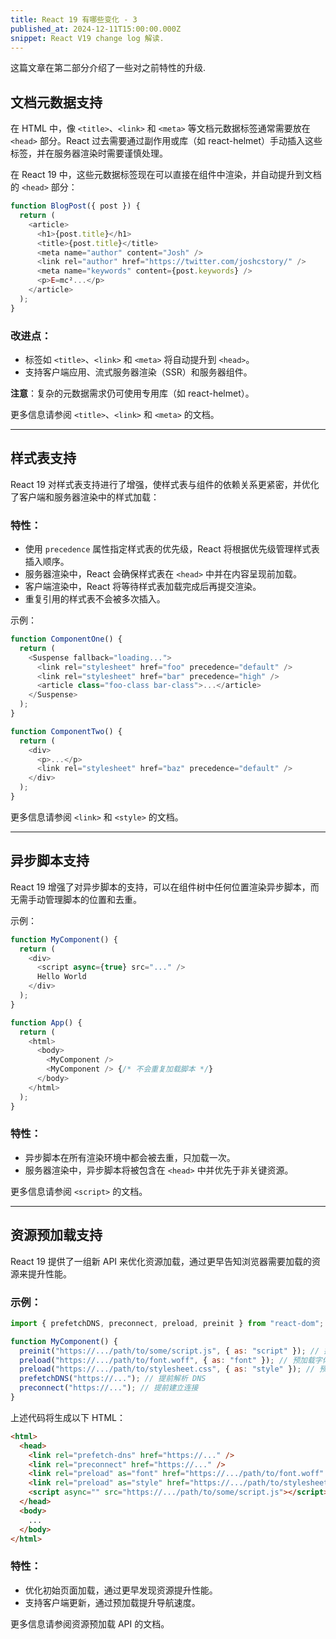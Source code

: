 ```yaml
---
title: React 19 有哪些变化 - 3
published_at: 2024-12-11T15:00:00.000Z
snippet: React V19 change log 解读.
---
```


这篇文章在第二部分介绍了一些对之前特性的升级.

## 文档元数据支持

在 HTML 中，像 `<title>`、`<link>` 和 `<meta>` 等文档元数据标签通常需要放在 `<head>` 部分。React 过去需要通过副作用或库（如 react-helmet）手动插入这些标签，并在服务器渲染时需要谨慎处理。

在 React 19 中，这些元数据标签现在可以直接在组件中渲染，并自动提升到文档的 `<head>` 部分：

```javascript
function BlogPost({ post }) {
  return (
    <article>
      <h1>{post.title}</h1>
      <title>{post.title}</title>
      <meta name="author" content="Josh" />
      <link rel="author" href="https://twitter.com/joshcstory/" />
      <meta name="keywords" content={post.keywords} />
      <p>E=mc²...</p>
    </article>
  );
}
```

### 改进点：

- 标签如 `<title>`、`<link>` 和 `<meta>` 将自动提升到 `<head>`。
- 支持客户端应用、流式服务器渲染（SSR）和服务器组件。

**注意**：复杂的元数据需求仍可使用专用库（如 react-helmet）。

更多信息请参阅 `<title>`、`<link>` 和 `<meta>` 的文档。

---

## 样式表支持

React 19 对样式表支持进行了增强，使样式表与组件的依赖关系更紧密，并优化了客户端和服务器渲染中的样式加载：

### 特性：

- 使用 `precedence` 属性指定样式表的优先级，React 将根据优先级管理样式表插入顺序。
- 服务器渲染中，React 会确保样式表在 `<head>` 中并在内容呈现前加载。
- 客户端渲染中，React 将等待样式表加载完成后再提交渲染。
- 重复引用的样式表不会被多次插入。

示例：

```javascript
function ComponentOne() {
  return (
    <Suspense fallback="loading...">
      <link rel="stylesheet" href="foo" precedence="default" />
      <link rel="stylesheet" href="bar" precedence="high" />
      <article class="foo-class bar-class">...</article>
    </Suspense>
  );
}

function ComponentTwo() {
  return (
    <div>
      <p>...</p>
      <link rel="stylesheet" href="baz" precedence="default" />
    </div>
  );
}
```

更多信息请参阅 `<link>` 和 `<style>` 的文档。

---

## 异步脚本支持

React 19 增强了对异步脚本的支持，可以在组件树中任何位置渲染异步脚本，而无需手动管理脚本的位置和去重。

示例：

```javascript
function MyComponent() {
  return (
    <div>
      <script async={true} src="..." />
      Hello World
    </div>
  );
}

function App() {
  return (
    <html>
      <body>
        <MyComponent />
        <MyComponent /> {/* 不会重复加载脚本 */}
      </body>
    </html>
  );
}
```

### 特性：

- 异步脚本在所有渲染环境中都会被去重，只加载一次。
- 服务器渲染中，异步脚本将被包含在 `<head>` 中并优先于非关键资源。

更多信息请参阅 `<script>` 的文档。

---

## 资源预加载支持

React 19 提供了一组新 API 来优化资源加载，通过更早告知浏览器需要加载的资源来提升性能。

### 示例：

```javascript
import { prefetchDNS, preconnect, preload, preinit } from "react-dom";

function MyComponent() {
  preinit("https://.../path/to/some/script.js", { as: "script" }); // 提前加载并执行脚本
  preload("https://.../path/to/font.woff", { as: "font" }); // 预加载字体
  preload("https://.../path/to/stylesheet.css", { as: "style" }); // 预加载样式表
  prefetchDNS("https://..."); // 提前解析 DNS
  preconnect("https://..."); // 提前建立连接
}
```

上述代码将生成以下 HTML：

```html
<html>
  <head>
    <link rel="prefetch-dns" href="https://..." />
    <link rel="preconnect" href="https://..." />
    <link rel="preload" as="font" href="https://.../path/to/font.woff" />
    <link rel="preload" as="style" href="https://.../path/to/stylesheet.css" />
    <script async="" src="https://.../path/to/some/script.js"></script>
  </head>
  <body>
    ...
  </body>
</html>
```

### 特性：

- 优化初始页面加载，通过更早发现资源提升性能。
- 支持客户端更新，通过预加载提升导航速度。

更多信息请参阅资源预加载 API 的文档。
